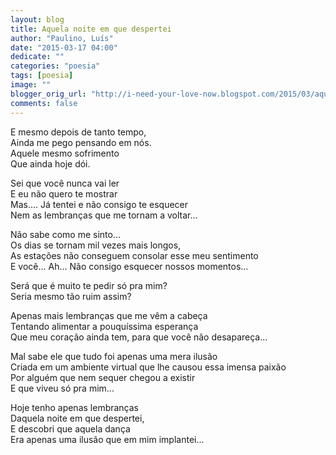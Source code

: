 ```yaml
---
layout: blog
title: Aquela noite em que despertei
author: "Paulino, Luís"
date: "2015-03-17 04:00"
dedicate: ""
categories: "poesia"
tags: [poesia]
image: ""
blogger_orig_url: "http://i-need-your-love-now.blogspot.com/2015/03/aquela-noite-em-que-despertei.html"
comments: false
---
```


E mesmo depois de tanto tempo,\
Ainda me pego pensando em nós.\
Aquele mesmo sofrimento\
Que ainda hoje dói.

Sei que você nunca vai ler\
E eu não quero te mostrar\
Mas.... Já tentei e não consigo te esquecer\
Nem as lembranças que me tornam a voltar...

Não sabe como me sinto...\
Os dias se tornam mil vezes mais longos,\
As estações não conseguem consolar esse meu sentimento\
E você... Ah... Não consigo esquecer nossos momentos...

Será que é muito te pedir só pra mim?\
Seria mesmo tão ruim assim?

Apenas mais lembranças que me vêm a cabeça\
Tentando alimentar a pouquíssima esperança\
Que meu coração ainda tem, para que você não desapareça...

Mal sabe ele que tudo foi apenas uma mera ilusão\
Criada em um ambiente virtual que lhe causou essa imensa paixão\
Por alguém que nem sequer chegou a existir\
E que viveu só pra mim...

Hoje tenho apenas lembranças\
Daquela noite em que despertei,\
E descobri que aquela dança\
Era apenas uma ilusão que em mim implantei...

